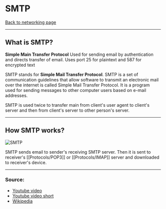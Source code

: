# SMTP
[Back to networking page](../index.md)

---

## What is SMTP?
**Simple Main Transfer Protocol**
Used for sending email by authentication and directs transfer of email.
Uses port 25 for plaintext and 587 for encrypted text

SMTP stands for **Simple Mail Transfer Protocol**. SMTP is a set of communication guidelines that allow software to transmit an electronic mail over the internet is called Simple Mail Transfer Protocol. It is a program used for sending messages to other computer users based on e-mail addresses.

SMTP is used twice to transfer main from client's user agent to client's server and then from client's server to other person's server.

---

## How SMTP works?
![SMTP](https://serversmtp.com/wp-content/uploads/2018/02/what-is-an-smtp-server.png)

SMTP sends email to sender's receiving SMTP server.
Then it is sent to receiver's [[Protocols/POP3]] or [[Protocols/IMAP]] server and downloaded to receiver's device.

---

### Source:
- [Youtube video](https://youtu.be/PJo5yOtu7o8)
- [Youtube video short](https://youtu.be/AoqvWgazf50)
- [Wikipedia](https://en.wikipedia.org/wiki/Simple_Mail_Transfer_Protocol)